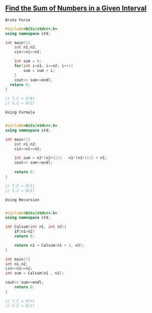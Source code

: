 ## [Find the Sum of Numbers in a Given Interval](https://prepinsta.com/cpp-program/to-find-the-sum-of-numbers-in-a-given-range/)


``` Brute Force ```
```cpp
#include<bits/stdc++.h>
using namespace std;

int main(){
    int n1,n2;
    cin>>n1>>n2;

    int sum = 0;
    for(int i=n1; i<=n2; i++){
        sum = sum + i;
    }
    cout<< sum<<endl;
  return 0;
}

// T.C = O(N)
// S.C = O(1)

```

``` Using Formula ```
``` cpp

#include<bits/stdc++.h>
using namespace std;

int main(){
    int n1,n2;
    cin>>n1>>n2;

    int sum = n2*(n2+1)/2 - n1*(n1+1)/2 + n1;
    cout<< sum<<endl;
     
    return 0;
}

// T.C = O(1)
// S.C = O(1)

```

``` Using Recursion ```
``` cpp

#include<bits/stdc++.h>
using namespace std;

int Calsum(int n1, int n2){
    if(n1>n2)
    return 0;

    return n1 + Calsum(n1 + 1, n2);
}

int main(){
int n1,n2;
cin>>n1>>n2;
int sum = Calsum(n1 , n2);

cout<< sum<<endl;
    return 0;
}

// T.C = O(n)
// S.C = O(1)

```
